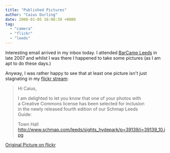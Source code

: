 ```yaml
---
title: "Published Pictures"
author: "Caius Durling"
date: 2008-01-05 16:08:39 +0000
tag:
  - "camera"
  - "flickr"
  - "leeds"
---
```


Interesting email arrived in my inbox today.  I attended [BarCamp Leeds][bcl] in late 2007 and whilst I was there I happened to take some pictures (as I am apt to do these days.)

Anyway, I was rather happy to see that at least one picture isn't just stagnating in my [flickr stream][flickr]:

[bcl]: http://barcamp.org/BarCampLeeds
[flickr]: http://flickr.com/photos/caius/

> Hi Caius,
> 
> I am delighted to let you know that one of your photos with  
> a Creative Commons license has been selected for inclusion  
> in the newly released fourth edition of our Schmap Leeds  
> Guide:
> 
> Town Hall  
> <http://www.schmap.com/leeds/sights_hydepark/p=39139/i=39139_10.jpg>

[Original Picture on flickr]()
